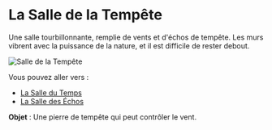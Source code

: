 # La Salle de la Tempête

Une salle tourbillonnante, remplie de vents et d'échos de tempête. Les murs vibrent avec la puissance de la nature, et il est difficile de rester debout.

![Salle de la Tempête](images/salle_tempete.png)

Vous pouvez aller vers :
- [La Salle du Temps](salle10.md)
- [La Salle des Échos](salle12.md)

**Objet** : Une pierre de tempête qui peut contrôler le vent.
